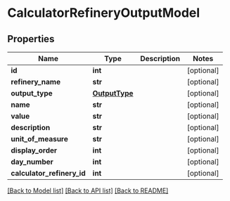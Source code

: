 # CalculatorRefineryOutputModel

## Properties
Name | Type | Description | Notes
------------ | ------------- | ------------- | -------------
**id** | **int** |  | [optional] 
**refinery_name** | **str** |  | [optional] 
**output_type** | [**OutputType**](OutputType.md) |  | [optional] 
**name** | **str** |  | [optional] 
**value** | **str** |  | [optional] 
**description** | **str** |  | [optional] 
**unit_of_measure** | **str** |  | [optional] 
**display_order** | **int** |  | [optional] 
**day_number** | **int** |  | [optional] 
**calculator_refinery_id** | **int** |  | [optional] 

[[Back to Model list]](../README.md#documentation-for-models) [[Back to API list]](../README.md#documentation-for-api-endpoints) [[Back to README]](../README.md)

